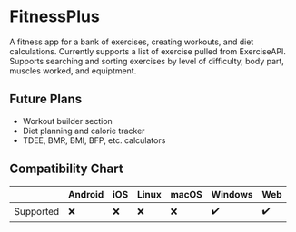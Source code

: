 # FitnessPlus

A fitness app for a bank of exercises, creating workouts, and diet calculations.
Currently supports a list of exercise pulled from ExerciseAPI.
Supports searching and sorting exercises by level of difficulty, body part, muscles worked, and equiptment.

## Future Plans
- Workout builder section
- Diet planning and calorie tracker
- TDEE, BMR, BMI, BFP, etc. calculators

## Compatibility Chart

|                       | Android            | iOS                | Linux              | macOS              | Windows            | Web                |
| --------------------- | ------------------ | ------------------ | ------------------ | ------------------ | ------------------ | ------------------ |
| Supported             | ❌                | ❌                 |❌                 | ❌                 | ✔️                | ✔️                 |

